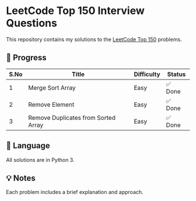 # LeetCode Top 150 Interview Questions

This repository contains my solutions to the [LeetCode Top 150](https://leetcode.com/list/xx) problems.

## 🧠 Progress

| S.No | Title | Difficulty | Status |
|---|-------|------------|--------|
| 1 | Merge Sort Array| Easy | ✅ Done |
| 2 | Remove Element | Easy | ✅ Done |
| 3 | Remove Duplicates from Sorted Array| Easy | ✅ Done |


## 🚀 Language

All solutions are in Python 3.

## 💡 Notes

Each problem includes a brief explanation and approach.
